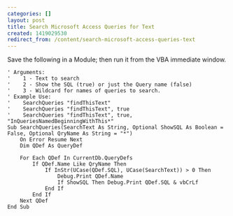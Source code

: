 ```yaml
---
categories: []
layout: post
title: Search Microsoft Access Queries for Text
created: 1419029530
redirect_from: /content/search-microsoft-access-queries-text
---
```

Save the following in a Module; then run it from the VBA immediate window.

    ' Arguments:
    '    1 - Text to search
    '    2 - Show the SQL (true) or just the Query name (false)
    '    3 - Wildcard for names of queries to search.
    ' Example Use:
    '    SearchQueries "findThisText"
    '    SearchQueries "findThisText", true
    '    SearchQueries "findThisText", true, "InQueriesNamedBeginningWithThis*"
    Sub SearchQueries(SearchText As String, Optional ShowSQL As Boolean = False, Optional QryName As String = "*")
        On Error Resume Next
        Dim QDef As QueryDef
    
        For Each QDef In CurrentDb.QueryDefs
            If QDef.Name Like QryName Then
                If InStr(UCase(QDef.SQL), UCase(SearchText)) > 0 Then
                    Debug.Print QDef.Name
                    If ShowSQL Then Debug.Print QDef.SQL & vbCrLf
                End If
            End If
        Next QDef
    End Sub
